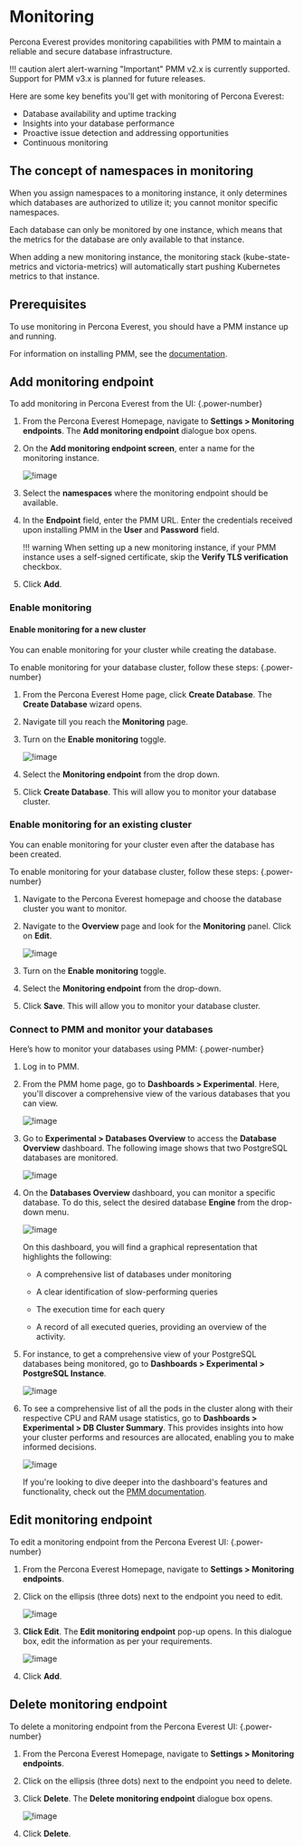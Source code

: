 # Monitoring

Percona Everest provides monitoring capabilities with PMM to maintain a reliable and secure database infrastructure.


!!! caution alert alert-warning "Important"
    PMM v2.x is currently supported. Support for PMM v3.x is planned for future releases.

Here are some key benefits you'll get with monitoring of Percona Everest:

- Database availability and uptime tracking
- Insights into your database performance
- Proactive issue detection and addressing opportunities
- Continuous monitoring

## The concept of namespaces in monitoring

When you assign namespaces to a monitoring instance, it only determines which databases are authorized to utilize it; you cannot monitor specific namespaces. 

Each database can only be monitored by one instance, which means that the metrics for the database are only available to that instance.

When adding a new monitoring instance, the monitoring stack (kube-state-metrics and victoria-metrics) will automatically start pushing Kubernetes metrics to that instance.

## Prerequisites

To use monitoring in Percona Everest, you should have a PMM instance up and running.

For information on installing PMM, see the [documentation](https://docs.percona.com/percona-monitoring-and-management/setting-up/index.html).

## Add monitoring endpoint

To add monitoring in Percona Everest from the UI:
{.power-number}

1. From the Percona Everest Homepage, navigate to <i class="uil uil-cog"></i> **Settings > Monitoring endpoints**. The **Add monitoring endpoint** dialogue box opens.

2. On the **Add monitoring endpoint screen**, enter a name for the monitoring instance.

    ![!image](../images/everest_add_endpoint.png)

3. Select the **namespaces** where the monitoring endpoint should be available.

4. In the **Endpoint** field, enter the PMM URL. Enter the credentials received upon installing PMM in the **User** and **Password** field.

    !!! warning
        When setting up a new monitoring instance, if your PMM instance uses a self-signed certificate, skip the **Verify TLS verification** checkbox.        

6. Click **Add**.

### Enable monitoring

#### Enable monitoring for a new cluster

You can enable monitoring for your cluster while creating the database.

To enable monitoring for your database cluster, follow these steps:
{.power-number}

1. From the Percona Everest Home page, click **Create Database**. The **Create Database** wizard opens.

2. Navigate till you reach the **Monitoring** page.

3. Turn on the **Enable monitoring** toggle.

    ![!image](../images/monitoring_db_cluster.png)

4. Select the **Monitoring endpoint** from the drop down.

5.  Click **Create Database**. This will allow you to  monitor your database cluster.

### Enable monitoring for an existing cluster

You can enable monitoring for your cluster even after the database has been created.

To enable monitoring for your database cluster, follow these steps:
{.power-number}

1. Navigate to the Percona Everest homepage and choose the database cluster you want to monitor.

2. Navigate to the **Overview** page and look for the **Monitoring** panel. Click on **Edit**.

    ![!image](../images/enable_monitoring_existing_cluster.png)

3. Turn on the **Enable monitoring** toggle.

4. Select the **Monitoring endpoint** from the drop-down.

5. Click **Save**. This will allow you to monitor your database cluster.

### Connect to PMM and monitor your databases

Here’s how to monitor your databases using PMM:
{.power-number}

1. Log in to PMM.

2. From the PMM home page, go to <i class="uil uil-apps"></i> **Dashboards > Experimental**. Here, you'll discover a comprehensive view of the various databases that you can view.

    ![!image](../images/pmm_dashboards_page.png)

3. Go to **Experimental > Databases Overview** to access the **Database Overview** dashboard. The following image shows that two PostgreSQL databases are monitored.

    ![!image](../images/PMM_databases_overview_dashboard.png)

4. On the **Databases Overview** dashboard, you can monitor a specific database. To do this, select the desired database **Engine** from the drop-down menu.

    ![!image](../images/pmm_overview_dashboard_engine_type.png)

    On this dashboard, you will find a graphical representation that highlights the following:

    - A comprehensive list of databases under monitoring 
    - A clear identification of slow-performing queries 

    - The execution time for each query

    - A record of all executed queries, providing an overview of the activity. 

5. For instance, to get a comprehensive view of your PostgreSQL databases being monitored, go to <i class="uil uil-apps"></i> **Dashboards > Experimental > PostgreSQL Instance**.

    ![!image](../images/PMM_databases_overview_DB.png)

6. To see a comprehensive list of all the pods in the cluster along with their respective CPU and RAM usage statistics, go to <i class="uil uil-apps"></i> **Dashboards > Experimental > DB Cluster Summary**. This provides insights into how your cluster performs and resources are allocated, enabling you to make informed decisions.

    ![!image](../images/DB_summary_dashbaord_PMM.png)

    If you're looking to dive deeper into the dashboard's features and functionality, check out the [PMM documentation](https://docs.percona.com/percona-monitoring-and-management//3/use/dashboards-panels/index.html).


## Edit monitoring endpoint

To edit a monitoring endpoint from the Percona Everest UI:
{.power-number}

1. From the Percona Everest Homepage, navigate to <i class="uil uil-cog"></i> **Settings > Monitoring endpoints**.

2. Click on the ellipsis (three dots) next to the endpoint you need to edit.

    ![!image](../images/everest_edit_ellipsis.png)


3. **Click Edit**. The **Edit monitoring endpoint** pop-up opens. In this dialogue box, edit the information as per your requirements.

     ![!image](../images/everest_endpoint_edit.png)


4. Click **Add**.


## Delete monitoring endpoint

To delete a monitoring endpoint from the Percona Everest UI:
{.power-number}

1. From the Percona Everest Homepage, navigate to <i class="uil uil-cog"></i> **Settings > Monitoring endpoints**.


2. Click on the ellipsis (three dots) next to the endpoint you need to delete.


3. Click **Delete**. The **Delete monitoring endpoint** dialogue box opens.

     ![!image](../images/everest_endpoint_delete.png)

4. Click **Delete**.







 


